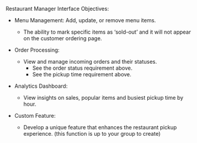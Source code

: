 Restaurant Manager Interface Objectives:

- Menu Management: Add, update, or remove menu items.
  - The ability to mark specific items as ‘sold-out’ and it will not appear on the
    customer ordering page.
  
- Order Processing:
  - View and manage incoming orders and their statuses.
    - See the order status requirement above.
    - See the pickup time requirement above.
      
- Analytics Dashboard:
  - View insights on sales, popular items and busiest pickup time by
    hour.
  
- Custom Feature:
  - Develop a unique feature that enhances the restaurant pickup
    experience. (this function is up to your group to create)
